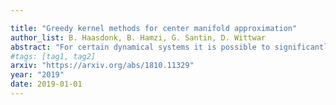 ```yaml
---

title: "Greedy kernel methods for center manifold approximation"
author_list: B. Haasdonk, B. Hamzi, G. Santin, D. Wittwar
abstract: "For certain dynamical systems it is possible to significantly simplify the study of stability by means of the center manifold theory. This theory allows to isolate the complicated asymptotic behavior of the system close to a non-hyperbolic equilibrium point, and to obtain meaningful predictions of its behavior by analyzing a reduced dimensional problem. Since the manifold is usually not known, approximation methods are of great interest to obtain qualitative estimates. In this work, we use a data-based greedy kernel method to construct a suitable approximation of the manifold close to the equilibrium. The data are collected by repeated numerical simulation of the full system by means of a high-accuracy solver, which generates sets of discrete trajectories that are then used to construct a surrogate model of the manifold. The method is tested on different examples which show promising performance and good accuracy."
#tags: [tag1, tag2]
arxiv: "https://arxiv.org/abs/1810.11329"
year: "2019"
date: 2019-01-01
---
```



